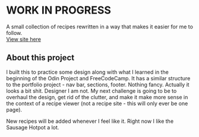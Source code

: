 # WORK IN PROGRESS
A small collection of recipes rewritten in a way that makes it easier for me to follow.  
[View site here](https://mchlol.github.io/recipes)


## About this project

I built this to practice some design along with what I learned in the beginning of the Odin Project and FreeCodeCamp. It has a similar structure to the portfolio project - nav bar, sections, footer. Nothing fancy. Actually it looks a bit shit. Designer I am not. My next challenge is going to be to overhaul the design, get rid of the clutter, and make it make more sense in the context of a recipe viewer (not a recipe site - this will only ever be one page).  
  

New recipes will be added whenever I feel like it. Right now I like the Sausage Hotpot a lot.

